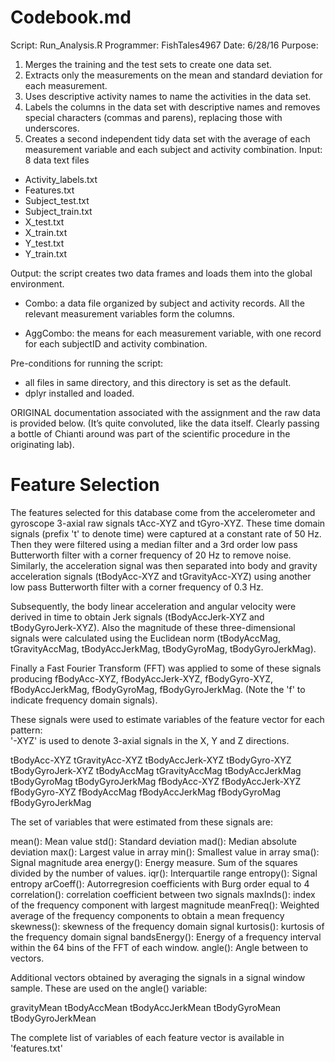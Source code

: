 # Codebook.md

Script: Run_Analysis.R 
Programmer: FishTales4967
Date: 6/28/16
Purpose: 
1)	Merges the training and the test sets to create one data set.
2)	Extracts only the measurements on the mean and standard deviation for each measurement. 
3)	Uses descriptive activity names to name the activities in the data set.
4)	Labels the columns in the data set with descriptive names and removes special characters (commas and parens), 
replacing those with underscores.
5)	Creates a second independent tidy data set with the average of each measurement variable and each subject 
and activity combination.
Input: 8 data text files 
-	Activity_labels.txt
-	Features.txt
-	Subject_test.txt
-	Subject_train.txt
-	X_test.txt
-	X_train.txt
-	Y_test.txt
-	Y_train.txt

Output: the script creates two data frames and loads them into the global environment.

-	Combo: a data file organized by subject and activity records. All the relevant measurement variables form the columns.

-	AggCombo: the means for each measurement variable, with one record for each subjectID and activity combination.


Pre-conditions for running the script:
 - all files in same directory, and this directory is set as the default.
 - dplyr installed and loaded.




ORIGINAL documentation associated with the assignment and the raw data is provided below. 
(It’s quite convoluted, like the data itself. Clearly passing a bottle of Chianti around was part of the scientific procedure
in the originating lab).

Feature Selection 
=================

The features selected for this database come from the accelerometer and gyroscope 3-axial raw signals tAcc-XYZ and tGyro-XYZ. These time domain signals (prefix 't' to denote time) were captured at a constant rate of 50 Hz. Then they were filtered using a median filter and a 3rd order low pass Butterworth filter with a corner frequency of 20 Hz to remove noise. Similarly, the acceleration signal was then separated into body and gravity acceleration signals (tBodyAcc-XYZ and tGravityAcc-XYZ) using another low pass Butterworth filter with a corner frequency of 0.3 Hz. 

Subsequently, the body linear acceleration and angular velocity were derived in time to obtain Jerk signals (tBodyAccJerk-XYZ and tBodyGyroJerk-XYZ). Also the magnitude of these three-dimensional signals were calculated using the Euclidean norm (tBodyAccMag, tGravityAccMag, tBodyAccJerkMag, tBodyGyroMag, tBodyGyroJerkMag). 

Finally a Fast Fourier Transform (FFT) was applied to some of these signals producing fBodyAcc-XYZ, fBodyAccJerk-XYZ, fBodyGyro-XYZ, fBodyAccJerkMag, fBodyGyroMag, fBodyGyroJerkMag. (Note the 'f' to indicate frequency domain signals). 

These signals were used to estimate variables of the feature vector for each pattern:  
'-XYZ' is used to denote 3-axial signals in the X, Y and Z directions.

tBodyAcc-XYZ
tGravityAcc-XYZ
tBodyAccJerk-XYZ
tBodyGyro-XYZ
tBodyGyroJerk-XYZ
tBodyAccMag
tGravityAccMag
tBodyAccJerkMag
tBodyGyroMag
tBodyGyroJerkMag
fBodyAcc-XYZ
fBodyAccJerk-XYZ
fBodyGyro-XYZ
fBodyAccMag
fBodyAccJerkMag
fBodyGyroMag
fBodyGyroJerkMag

The set of variables that were estimated from these signals are: 

mean(): Mean value
std(): Standard deviation
mad(): Median absolute deviation 
max(): Largest value in array
min(): Smallest value in array
sma(): Signal magnitude area
energy(): Energy measure. Sum of the squares divided by the number of values. 
iqr(): Interquartile range 
entropy(): Signal entropy
arCoeff(): Autorregresion coefficients with Burg order equal to 4
correlation(): correlation coefficient between two signals
maxInds(): index of the frequency component with largest magnitude
meanFreq(): Weighted average of the frequency components to obtain a mean frequency
skewness(): skewness of the frequency domain signal 
kurtosis(): kurtosis of the frequency domain signal 
bandsEnergy(): Energy of a frequency interval within the 64 bins of the FFT of each window.
angle(): Angle between to vectors.

Additional vectors obtained by averaging the signals in a signal window sample. These are used on the angle() variable:

gravityMean
tBodyAccMean
tBodyAccJerkMean
tBodyGyroMean
tBodyGyroJerkMean

The complete list of variables of each feature vector is available in 'features.txt'

